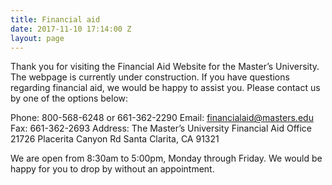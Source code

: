 ```yaml
---
title: Financial aid
date: 2017-11-10 17:14:00 Z
layout: page
---
```


Thank you for visiting the Financial Aid Website for the Master’s University. The webpage is currently under construction. If you have questions regarding financial aid, we would be happy to assist you. Please contact us by one of the options below:
 
Phone: 800-568-6248 or 661-362-2290
Email: financialaid@masters.edu
Fax: 661-362-2693
Address:
The Master’s University
Financial Aid Office
21726 Placerita Canyon Rd
Santa Clarita, CA 91321  
 
We are open from 8:30am to 5:00pm, Monday through Friday. We would be happy for you to drop by without an appointment.